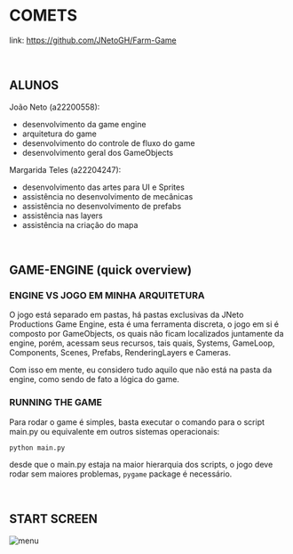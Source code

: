 # COMETS
link: https://github.com/JNetoGH/Farm-Game

<br>

## ALUNOS
João Neto (a22200558):
- desenvolvimento da game  engine
- arquitetura do game
- desenvolvimento do controle de fluxo do game
- desenvolvimento geral dos GameObjects

Margarida Teles (a22204247):
- desenvolvimento das artes para UI e Sprites
- assistência no desenvolvimento de mecânicas
- assistência no desenvolvimento de prefabs
- assistência nas layers
- assistência na criação do mapa

<br>

## GAME-ENGINE (quick overview)

### ENGINE VS JOGO EM MINHA ARQUITETURA
O jogo está separado em pastas, há pastas exclusivas da JNeto Productions Game Engine, esta é uma ferramenta discreta, o jogo em si é composto por GameObjects, os quais não ficam localizados juntamente da engine, porém, acessam seus recursos, tais quais, Systems, GameLoop, Components, Scenes, Prefabs, RenderingLayers e Cameras.

Com isso em mente, eu considero tudo aquilo que não está na pasta da engine, como sendo de fato a lógica do game.

### RUNNING THE GAME
Para rodar o game é simples, basta executar o comando para o script main.py ou equivalente em outros sistemas operacionais:
```
python main.py
```
desde que o main.py estaja na maior hierarquia dos scripts, o jogo deve rodar sem maiores problemas, `pygame` package é necessário.

<br>

## START SCREEN
![menu](https://user-images.githubusercontent.com/24737993/209238918-09eef8db-9879-4f26-9f18-8bad728e03f1.gif)
